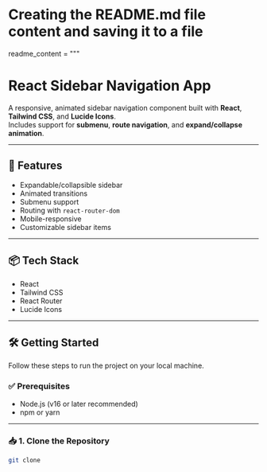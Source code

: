 # Creating the README.md file content and saving it to a file

readme_content = """
# React Sidebar Navigation App

A responsive, animated sidebar navigation component built with **React**, **Tailwind CSS**, and **Lucide Icons**.  
Includes support for **submenu**, **route navigation**, and **expand/collapse animation**.

---

## 🚀 Features

- Expandable/collapsible sidebar
- Animated transitions
- Submenu support
- Routing with `react-router-dom`
- Mobile-responsive
- Customizable sidebar items

---

## 📦 Tech Stack

- React
- Tailwind CSS
- React Router
- Lucide Icons

---

## 🛠️ Getting Started

Follow these steps to run the project on your local machine.

### ✅ Prerequisites

- Node.js (v16 or later recommended)
- npm or yarn

---

### 📥 1. Clone the Repository

```bash
git clone 


